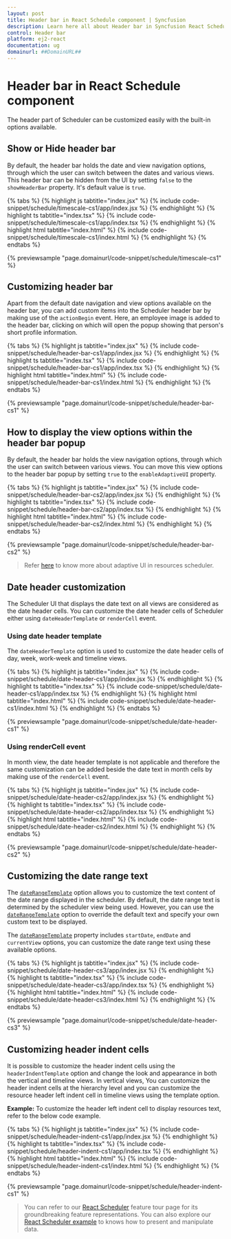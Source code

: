 ```yaml
---
layout: post
title: Header bar in React Schedule component | Syncfusion
description: Learn here all about Header bar in Syncfusion React Schedule component of Syncfusion Essential JS 2 and more.
control: Header bar 
platform: ej2-react
documentation: ug
domainurl: ##DomainURL##
---
```


# Header bar in React Schedule component

The header part of Scheduler can be customized easily with the built-in options available.

## Show or Hide header bar

By default, the header bar holds the date and view navigation options, through which the user can switch between the dates and various views. This header bar can be hidden from the UI by setting `false` to the `showHeaderBar` property. It's default value is `true`.

{% tabs %}
{% highlight js tabtitle="index.jsx" %}
{% include code-snippet/schedule/timescale-cs1/app/index.jsx %}
{% endhighlight %}
{% highlight ts tabtitle="index.tsx" %}
{% include code-snippet/schedule/timescale-cs1/app/index.tsx %}
{% endhighlight %}
{% highlight html tabtitle="index.html" %}
{% include code-snippet/schedule/timescale-cs1/index.html %}
{% endhighlight %}
{% endtabs %}
        
{% previewsample "page.domainurl/code-snippet/schedule/timescale-cs1" %}

## Customizing header bar

Apart from the default date navigation and view options available on the header bar, you can add custom items into the Scheduler header bar by making use of the `actionBegin` event. Here, an employee image is added to the header bar, clicking on which will open the popup showing that person's short profile information.

{% tabs %}
{% highlight js tabtitle="index.jsx" %}
{% include code-snippet/schedule/header-bar-cs1/app/index.jsx %}
{% endhighlight %}
{% highlight ts tabtitle="index.tsx" %}
{% include code-snippet/schedule/header-bar-cs1/app/index.tsx %}
{% endhighlight %}
{% highlight html tabtitle="index.html" %}
{% include code-snippet/schedule/header-bar-cs1/index.html %}
{% endhighlight %}
{% endtabs %}
        
{% previewsample "page.domainurl/code-snippet/schedule/header-bar-cs1" %}

## How to display the view options within the header bar popup

By default, the header bar holds the view navigation options, through which the user can switch between various views. You can move this view options to the header bar popup by setting `true` to the `enableAdaptiveUI` property.

{% tabs %}
{% highlight js tabtitle="index.jsx" %}
{% include code-snippet/schedule/header-bar-cs2/app/index.jsx %}
{% endhighlight %}
{% highlight ts tabtitle="index.tsx" %}
{% include code-snippet/schedule/header-bar-cs2/app/index.tsx %}
{% endhighlight %}
{% highlight html tabtitle="index.html" %}
{% include code-snippet/schedule/header-bar-cs2/index.html %}
{% endhighlight %}
{% endtabs %}
        
{% previewsample "page.domainurl/code-snippet/schedule/header-bar-cs2" %}

> Refer [here](./resources/#adaptive-ui-in-desktop) to know more about adaptive UI in resources scheduler.

## Date header customization

The Scheduler UI that displays the date text on all views are considered as the date header cells. You can customize the date header cells of Scheduler either using `dateHeaderTemplate` or `renderCell` event.

### Using date header template

The `dateHeaderTemplate` option is used to customize the date header cells of day, week, work-week and timeline views.

{% tabs %}
{% highlight js tabtitle="index.jsx" %}
{% include code-snippet/schedule/date-header-cs1/app/index.jsx %}
{% endhighlight %}
{% highlight ts tabtitle="index.tsx" %}
{% include code-snippet/schedule/date-header-cs1/app/index.tsx %}
{% endhighlight %}
{% highlight html tabtitle="index.html" %}
{% include code-snippet/schedule/date-header-cs1/index.html %}
{% endhighlight %}
{% endtabs %}
        
{% previewsample "page.domainurl/code-snippet/schedule/date-header-cs1" %}

### Using renderCell event

In month view, the date header template is not applicable and therefore the same customization can be added beside the date text in month cells by making use of the `renderCell` event.

{% tabs %}
{% highlight js tabtitle="index.jsx" %}
{% include code-snippet/schedule/date-header-cs2/app/index.jsx %}
{% endhighlight %}
{% highlight ts tabtitle="index.tsx" %}
{% include code-snippet/schedule/date-header-cs2/app/index.tsx %}
{% endhighlight %}
{% highlight html tabtitle="index.html" %}
{% include code-snippet/schedule/date-header-cs2/index.html %}
{% endhighlight %}
{% endtabs %}
        
{% previewsample "page.domainurl/code-snippet/schedule/date-header-cs2" %}

## Customizing the date range text

The [`dateRangeTemplate`](https://ej2.syncfusion.com/react/documentation/api/schedule/#daterangetemplate) option allows you to customize the text content of the date range displayed in the scheduler. By default, the date range text is determined by the scheduler view being used. However, you can use the [`dateRangeTemplate`](https://ej2.syncfusion.com/react/documentation/api/schedule/#daterangetemplate) option to override the default text and specify your own custom text to be displayed.

The [`dateRangeTemplate`](https://ej2.syncfusion.com/react/documentation/api/schedule/#daterangetemplate) property includes `startDate`, `endDate` and `currentView` options, you can customize the date range text using these available options.

{% tabs %}
{% highlight js tabtitle="index.jsx" %}
{% include code-snippet/schedule/date-header-cs3/app/index.jsx %}
{% endhighlight %}
{% highlight ts tabtitle="index.tsx" %}
{% include code-snippet/schedule/date-header-cs3/app/index.tsx %}
{% endhighlight %}
{% highlight html tabtitle="index.html" %}
{% include code-snippet/schedule/date-header-cs3/index.html %}
{% endhighlight %}
{% endtabs %}
        
{% previewsample "page.domainurl/code-snippet/schedule/date-header-cs3" %}

## Customizing header indent cells

It is possible to customize the header indent cells using the `headerIndentTemplate` option and change the look and appearance in both the vertical and timeline views. In vertical views, You can customize the header indent cells at the hierarchy level and you can customize the resource header left indent cell in timeline views using the template option.

**Example:** To customize the header left indent cell to display resources text, refer to the below code example.

{% tabs %}
{% highlight js tabtitle="index.jsx" %}
{% include code-snippet/schedule/header-indent-cs1/app/index.jsx %}
{% endhighlight %}
{% highlight ts tabtitle="index.tsx" %}
{% include code-snippet/schedule/header-indent-cs1/app/index.tsx %}
{% endhighlight %}
{% highlight html tabtitle="index.html" %}
{% include code-snippet/schedule/header-indent-cs1/index.html %}
{% endhighlight %}
{% endtabs %}
        
{% previewsample "page.domainurl/code-snippet/schedule/header-indent-cs1" %}

> You can refer to our [React Scheduler](https://www.syncfusion.com/react-components/react-scheduler) feature tour page for its groundbreaking feature representations. You can also explore our [React Scheduler example](https://ej2.syncfusion.com/react/demos/#/material/schedule/overview) to knows how to present and manipulate data.
